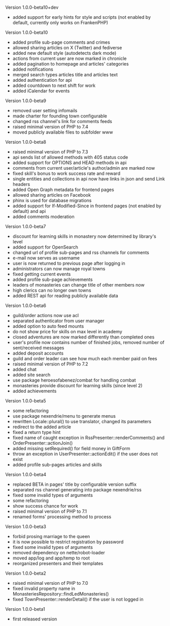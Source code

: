 Version 1.0.0-beta10+dev
- added support for early hints for style and scripts (not enabled by default, currently only works on FrankenPHP)

Version 1.0.0-beta10
- added profile sub-page comments and crimes
- allowed sharing articles on X (Twitter) and fediverse
- added new default style (autodetects dark mode)
- actions from current user are now marked in chronicle
- added pagination to homepage and articles' categories
- added notifications
- merged search types articles title and articles text
- added authentication for api
- added countdown to next shift for work
- added iCalendar for events

Version 1.0.0-beta9
- removed user setting infomails
- made charter for founding town configurable
- changed rss channel's link for comments feeds
- raised minimal version of PHP to 7.4
- moved publicly available files to subfolder www

Version 1.0.0-beta8
- raised minimal version of PHP to 7.3
- api sends list of allowed methods with 405 status code
- added support for OPTIONS and HEAD methods in api
- comments from current user/article's author/admin are marked now
- fixed skill's bonus to work success rate and reward
- single entities and collections in api now have links in json and send Link headers
- added Open Graph metadata for frontend pages
- allowed sharing articles on Facebook
- phinx is used for database migrations
- added support for If-Modified-Since in frontend pages (not enabled by default) and api
- added comments moderation

Version 1.0.0-beta7
- discount for learning skills in monastery now determined by library's level
- added support for OpenSearch
- changed url of profile sub-pages and rss channels for comments
- e-mail now serves as username
- user is now returned to previous page after logging in
- administrators can now manage royal towns
- fixed getting current events
- added profile sub-page achievements
- leaders of monasteries can change title of other members now
- high clerics can no longer own towns
- added REST api for reading publicly available data

Version 1.0.0-beta6
- guild/order actions now use acl
- separated authenticator from user manager
- added option to auto feed mounts
- do not show price for skills on max level in academy
- closed adventures are now marked differently than completed ones
- user's profile now contains number of finished jobs, removed number of sent/received messages
- added deposit accounts
- guild and order leader can see how much each member paid on fees
- raised minimal version of PHP to 7.2
- added chat
- added site search
- use package heroesofabenez/combat for handling combat
- monasteries provide discount for learning skills (since level 2)
- added achievements

Version 1.0.0-beta5
- some refactoring
- use package nexendrie/menu to generate menus
- rewritten Locale::plural() to use translator, changed its parameters
- redirect to the added article
- fixed a return type hint
- fixed name of caught exception in RssPresenter::renderComments() and OrderPresenter::actionJoin()
- added missing setRequired() for field money in GiftForm
- throw an exception in UserPresenter::actionEdit() if the user does not exist
- added profile sub-pages articles and skills

Version 1.0.0-beta4
- replaced BETA in pages' title by configurable version suffix
- separated rss channel generating into package nexendrie/rss
- fixed some invalid types of arguments
- some refactoring
- show success chance for work
- raised minimal version of PHP to 7.1
- renamed forms' processing method to process

Version 1.0.0-beta3
- forbid prosing marriage to the queen
- it is now possible to restrict registration by password
- fixed some invalid types of arguments
- removed dependency on nette/robot-loader
- moved app/log and app/temp to root
- reorganized presenters and their templates

Version 1.0.0-beta2
- raised minimal version of PHP to 7.0
- fixed invalid property name in MonasteriesRepository::findLedMonasteries()
- fixed TownPresenter::renderDetail() if the user is not logged in

Version 1.0.0-beta1
- first released version
